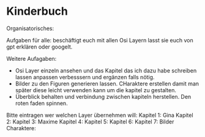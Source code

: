 # Kinderbuch
 
Organisatorisches:
<!-- hier aufgaben aufschreiben -->
Aufgaben für alle:
beschäftigt euch mit allen Osi Layern lasst sie euch von gpt erklären oder googelt.


Weitere Aufagaben:
- Osi Layer einzeln ansehen und das Kapitel das ich dazu habe schreiben lassen anpassen verbesssern und ergänzen falls nötig.
- Bilder zu den Figuren generieren lassen. CHaraktere erstellen damit man später diese leicht verwenden kann um die kapitel zu gestalten.
- Überblick behalten und verbindung zwischen kapiteln herstellen. Den roten faden spinnen.

Bitte eintragen wer welchen Layer übernehmen will:
Kapitel 1: Gina
Kapitel 2:
Kapitel 3: Maxime
Kapitel 4:
Kapitel 5:
Kapitel 6:
Kapitel 7:
Bilder Charaktere:
